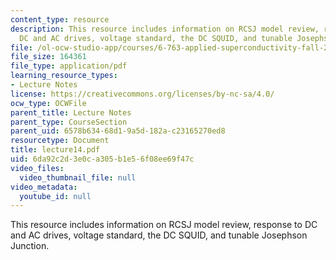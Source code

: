 ```yaml
---
content_type: resource
description: This resource includes information on RCSJ model review, response to
  DC and AC drives, voltage standard, the DC SQUID, and tunable Josephson Junction.
file: /ol-ocw-studio-app/courses/6-763-applied-superconductivity-fall-2005/6da92c2d3e0ca305b1e56f08ee69f47c_lecture14.pdf
file_size: 164361
file_type: application/pdf
learning_resource_types:
- Lecture Notes
license: https://creativecommons.org/licenses/by-nc-sa/4.0/
ocw_type: OCWFile
parent_title: Lecture Notes
parent_type: CourseSection
parent_uid: 6578b634-68d1-9a5d-182a-c23165270ed8
resourcetype: Document
title: lecture14.pdf
uid: 6da92c2d-3e0c-a305-b1e5-6f08ee69f47c
video_files:
  video_thumbnail_file: null
video_metadata:
  youtube_id: null
---
```

This resource includes information on RCSJ model review, response to DC and AC drives, voltage standard, the DC SQUID, and tunable Josephson Junction.